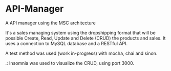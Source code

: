 # API-Manager
A API manager using the MSC architecture

It's a sales managing system using the dropshipping format that will be possible Create, Read, Update and Delete (CRUD) the products and sales. It uses a connection to MySQL database and a RESTful API.

A test method was used (work in-progress) with mocha, chai and sinon.

.: Insomnia was used to visualize the CRUD, using port 3000.
